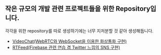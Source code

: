 ## 작은 규모의 개발 관련 프로젝트들을 위한 Repository입니다.
각각을 위한 repository를 따로 생성하기에는 너무 지저분할 것 같아 생성해둡니다.

- [VideoChat(WebRTC와 WebSocket을 이용한 화상통화 구현)](https://github.com/KJYoung/minor_projects/tree/main/VideoChat)
- [RTFeed(Firebase 관련 연습 겸 Twitter 느낌의 SNS 구현)](https://github.com/KJYoung/minor_projects/tree/main/RTFeed)